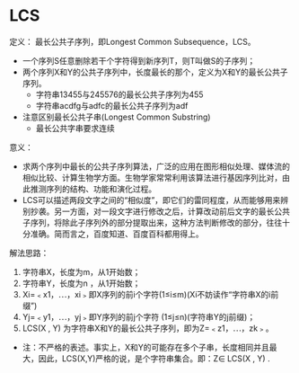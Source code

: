 # LCS
定义：
最长公共子序列，即Longest Common Subsequence，LCS。
- 一个序列S任意删除若干个字符得到新序列T，则T叫做S的子序列；
- 两个序列X和Y的公共子序列中，长度最长的那个，定义为X和Y的最长公共子序列。
   - 字符串13455与245576的最长公共子序列为455
   - 字符串acdfg与adfc的最长公共子序列为adf
- 注意区别最长公共子串(Longest Common Substring)
   - 最长公共字串要求连续
   
意义：
- 求两个序列中最长的公共子序列算法，广泛的应用在图形相似处理、媒体流的相似比较、计算生物学方面。生物学家常常利用该算法进行基因序列比对，由此推测序列的结构、功能和演化过程。
- LCS可以描述两段文字之间的“相似度”，即它们的雷同程度，从而能够用来辨别抄袭。另一方面，对一段文字进行修改之后，计算改动前后文字的最长公共子序列，将除此子序列外的部分提取出来，这种方法判断修改的部分，往往十分准确。简而言之，百度知道、百度百科都用得上。

解法思路：
1. 字符串X，长度为m，从1开始数；
2. 字符串Y，长度为n ，从1开始数；
3. Xi=﹤x1，⋯，xi﹥即X序列的前i个字符(1≤i≤m)(Xi不妨读作“字符串X的i前缀”)
4. Yj=﹤y1，⋯，yj﹥即Y序列的前j个字符 (1≤j≤n)(字符串Y的j前缀)；
5. LCS(X , Y) 为字符串X和Y的最长公共子序列，即为Z=﹤z1，⋯，zk﹥。
- 注：不严格的表述。事实上，X和Y的可能存在多个子串，长度相同并且最大，因此，LCS(X,Y)严格的说，是个字符串集合。即：Z∈ LCS(X , Y) .
